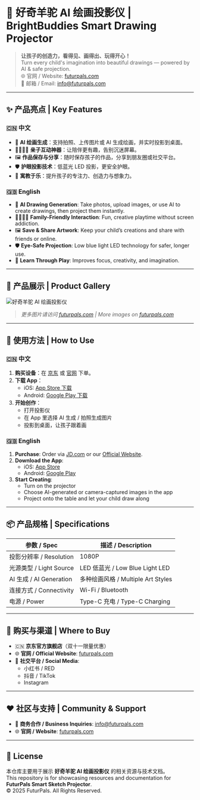 # 🦙 好奇羊驼 AI 绘画投影仪 | BrightBuddies Smart Drawing Projector

> **让孩子的创造力，看得见、画得出、玩得开心！**  
> Turn every child's imagination into beautiful drawings — powered by AI & safe projection.  
> 🌐 官网 / Website: [futurpals.com](https://futurpals.com/)  
> 📧 邮箱 / Email: info@futurpals.com  

---

## ✨ 产品亮点 | Key Features

### 🇨🇳 中文
- 🎨 **AI 绘画生成**：支持拍照、上传图片或 AI 生成绘画，并实时投影到桌面。  
- 👨‍👩‍👧‍👦 **亲子互动神器**：让陪伴更有趣，告别沉迷屏幕。  
- 🖼 **作品保存与分享**：随时保存孩子的作品，分享到朋友圈或社交平台。  
- 🛡 **护眼投影技术**：低蓝光 LED 投影，更安全护眼。  
- 🌱 **寓教于乐**：提升孩子的专注力、创造力与想象力。

### 🇬🇧 English
- 🎨 **AI Drawing Generation**: Take photos, upload images, or use AI to create drawings, then project them instantly.  
- 👨‍👩‍👧‍👦 **Family-Friendly Interaction**: Fun, creative playtime without screen addiction.  
- 🖼 **Save & Share Artwork**: Keep your child’s creations and share with friends or online.  
- 🛡 **Eye-Safe Projection**: Low blue light LED technology for safer, longer use.  
- 🌱 **Learn Through Play**: Improves focus, creativity, and imagination.

---

## 📸 产品展示 | Product Gallery

![好奇羊驼 AI 绘画投影仪](https://futurpals.com/path/to/product-image.jpg)  
> _更多图片请访问 [futurpals.com](https://futurpals.com/) | More images on [futurpals.com](https://futurpals.com/)_

---

## 🚀 使用方法 | How to Use

### 🇨🇳 中文
1. **购买设备**：在 [京东](https://jd.com) 或 [官网](https://futurpals.com/) 下单。  
2. **下载 App**：  
   - iOS: [App Store 下载](#)  
   - Android: [Google Play 下载](#)  
3. **开始创作**：  
   - 打开投影仪  
   - 在 App 里选择 AI 生成 / 拍照生成图片  
   - 投影到桌面，让孩子跟着画  

### 🇬🇧 English
1. **Purchase**: Order via [JD.com](https://jd.com) or our [Official Website](https://futurpals.com/).  
2. **Download the App**:  
   - iOS: [App Store](#)  
   - Android: [Google Play](#)  
3. **Start Creating**:  
   - Turn on the projector  
   - Choose AI-generated or camera-captured images in the app  
   - Project onto the table and let your child draw along  

---

## 📦 产品规格 | Specifications

| 参数 / Spec | 描述 / Description |
|-------------|--------------------|
| 投影分辨率 / Resolution | 1080P |
| 光源类型 / Light Source | LED 低蓝光 / Low Blue Light LED |
| AI 生成 / AI Generation | 多种绘画风格 / Multiple Art Styles |
| 连接方式 / Connectivity | Wi-Fi / Bluetooth |
| 电源 / Power | Type-C 充电 / Type-C Charging |

---

## 🛒 购买与渠道 | Where to Buy

- 🇨🇳 **京东官方旗舰店**（双十一限量优惠）  
- 🌐 **官网 / Official Website**: [futurpals.com](https://futurpals.com/)  
- 📱 **社交平台 / Social Media**:  
  - 小红书 / RED  
  - 抖音 / TikTok  
  - Instagram  

---

## ❤️ 社区与支持 | Community & Support

- 📧 **商务合作 / Business Inquiries**: info@futurpals.com  
- 🌐 **官网 / Website**: [futurpals.com](https://futurpals.com/)  

---

## 📜 License

本仓库主要用于展示 **好奇羊驼 AI 绘画投影仪** 的相关资源与技术文档。  
This repository is for showcasing resources and documentation for **FuturPals Smart Sketch Projector**.  
© 2025 FuturPals. All Rights Reserved.
